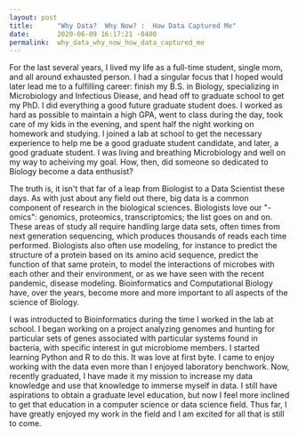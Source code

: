 ```yaml
---
layout: post
title:      "Why Data?  Why Now? :  How Data Captured Me"
date:       2020-06-09 16:17:21 -0400
permalink:  why_data_why_now_how_data_captured_me
---
```



For the last several years, I lived my life as a full-time student, single mom, and all around exhausted person.  I had a singular focus that I hoped would later lead me to a fulfilling career:  finish my B.S. in Biology, specializing in Microbiology and Infectious Diease, and head off to graduate school to get my PhD.  I did everything a good future graduate student does.  I worked as hard as possible to maintain a high GPA, went to class during the day, took care of my kids in the evening, and spent half the night working on homework and studying.  I joined a lab at school to get the necessary experience to help me be a good graduate student candidate, and later, a good graduate student.  I was living and breathing Microbiology and well on my way to acheiving my goal.  How, then, did someone so dedicated to Biology become a data enthusist?  

The truth is, it isn't that far of a leap from Biologist to a Data Scientist these days.  As with just about any field out there, big data is a common component of research in the biological sciences.  Biologists love our "-omics":  genomics, proteomics, transcriptomics; the list goes on and on.  These areas of study all require handling large data sets, often times from next generation sequencing, which produces thousands of reads each time performed.  Biologists also often use modeling, for instance to predict the structure of a protein based on its amino acid sequence, predict the function of that same protein, to model the interactions of microbes with each other and their environment, or as we have seen with the recent pandemic, disease modeling.  Bioinformatics and Computational Biology have, over the years, become more and more important to all aspects of the science of Biology.  
		 
I was introducted to Bioinformatics during the time I worked in the lab at school.  I began working on a project analyzing genomes and hunting for particular sets of genes associated with particular systems found in bacteria, with specific interest in gut microbiome members.  I started learning Python and R to do this.  It was love at first byte.  I came to enjoy working with the data even more than I enjoyed laboratory benchwork. Now, recently graduated, I have made it my mission to increase my data knowledge and use that knowledge to immerse myself in data. I still have aspirations to obtain a graduate level education, but now I feel more inclined to get that education in a computer science or data science field.  Thus far, I have greatly enjoyed my work in the field and I am excited for all that is still to come.  

